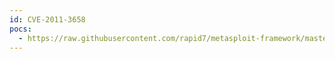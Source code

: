 ```yaml
---
id: CVE-2011-3658
pocs:
  - https://raw.githubusercontent.com/rapid7/metasploit-framework/master/modules/exploits/windows/browser/mozilla_nssvgvalue.rb
---
```

